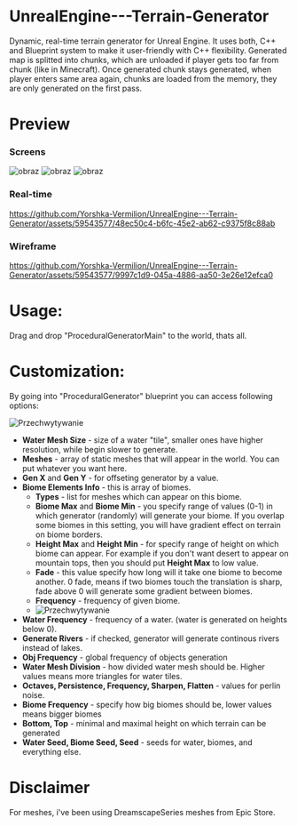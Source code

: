 # UnrealEngine---Terrain-Generator
Dynamic, real-time terrain generator for Unreal Engine. It uses both, C++ and Blueprint system to make it user-friendly with C++ flexibility. Generated map is splitted into chunks, which are unloaded if player gets too far from chunk (like in Minecraft). Once generated chunk stays generated, when player enters same area again, chunks are loaded from the memory, they are only generated on the first pass.

# Preview

### Screens

![obraz](https://github.com/Yorshka-Vermilion/UnrealEngine---Terrain-Generator/assets/59543577/4495deaa-ebd4-4993-af4b-16cdcb15e57b)
![obraz](https://github.com/Yorshka-Vermilion/UnrealEngine---Terrain-Generator/assets/59543577/b41fbd1d-47da-45ca-a2c6-48a466fde466)
![obraz](https://github.com/Yorshka-Vermilion/UnrealEngine---Terrain-Generator/assets/59543577/4d67ebec-9821-4236-b8b9-4d14d7eb9392)

### Real-time

https://github.com/Yorshka-Vermilion/UnrealEngine---Terrain-Generator/assets/59543577/48ec50c4-b6fc-45e2-ab62-c9375f8c88ab

### Wireframe

https://github.com/Yorshka-Vermilion/UnrealEngine---Terrain-Generator/assets/59543577/9997c1d9-045a-4886-aa50-3e26e12efca0

# Usage:

Drag and drop "ProceduralGeneratorMain" to the world, thats all.

# Customization:

By going into "ProceduralGenerator" blueprint you can access following options:

![Przechwytywanie](https://github.com/Yorshka-Vermilion/UnrealEngine---Terrain-Generator/assets/59543577/bb3bdcb4-0a28-4b46-b3ff-47ebfcc297a4)


- **Water Mesh Size** - size of a water "tile", smaller ones have higher resolution, while begin slower to generate.
- **Meshes** - array of static meshes that will appear in the world. You can put whatever you want here.
- **Gen X** and **Gen Y** - for offseting generator by a value.
- **Biome Elements Info** - this is array of biomes.
  - **Types** - list for meshes which can appear on this biome.
  - **Biome Max** and **Biome Min** - you specify range of values (0-1) in which generator (randomly) will generate your biome. If you overlap some biomes in this setting, you will have gradient effect on terrain on biome borders.
  - **Height Max** and **Height Min** - for specify range of height on which biome can appear. For example if you don't want desert to appear on mountain tops, then you should put **Height Max** to low value.
  - **Fade** - this value specify how long will it take one biome to become another. 0 fade, means if two biomes touch the translation is sharp, fade above 0 will generate some gradient between biomes.
  - **Frequency** - frequency of given biome.
  - ![Przechwytywanie](https://github.com/Yorshka-Vermilion/UnrealEngine---Terrain-Generator/assets/59543577/8bf55b7c-c3a9-498e-8ee4-63ee88bc7cf0)
- **Water Frequency** - frequency of a water. (water is generated on heights below 0).
- **Generate Rivers** - if checked, generator will generate continous rivers instead of lakes.
- **Obj Frequency** - global frequency of objects generation
- **Water Mesh Division** - how divided water mesh should be. Higher values means more triangles for water tiles.
- **Octaves, Persistence, Frequency, Sharpen, Flatten** - values for perlin noise.
- **Biome Frequency** - specify how big biomes should be, lower values means bigger biomes
- **Bottom, Top** - minimal and maximal height on which terrain can be generated
- **Water Seed, Biome Seed, Seed** - seeds for water, biomes, and everything else.

# Disclaimer

For meshes, i've been using DreamscapeSeries meshes from Epic Store.
